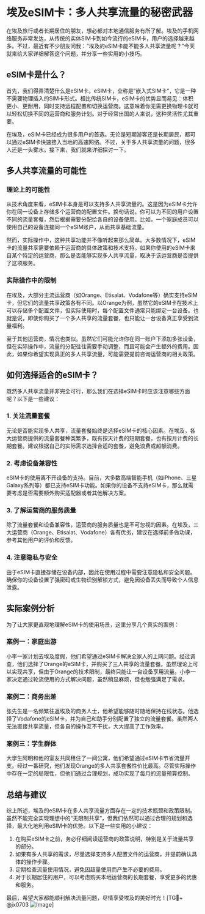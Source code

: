 # 埃及eSIM卡：多人共享流量的秘密武器

在埃及旅行或者长期居住的朋友，想必都对本地通信服务有所了解。埃及的手机网络服务非常发达，从传统的实体SIM卡到如今流行的eSIM卡，用户的选择越来越多。不过，最近有不少朋友问我：“埃及的eSIM卡能不能多人共享流量呢？”今天就来给大家详细解答这个问题，并分享一些实用的小技巧。

## eSIM卡是什么？

首先，我们得弄清楚什么是eSIM卡。eSIM卡，全称是“嵌入式SIM卡”，它是一种不需要物理插入的SIM卡形式。相比传统SIM卡，eSIM卡的优势显而易见：体积更小、更耐用，同时支持远程配置和切换运营商。这意味着你无需更换物理卡就可以轻松切换不同的运营商和服务计划。对于经常出国的人来说，这种灵活性尤其重要。

在埃及，eSIM卡已经成为很多用户的首选。无论是短期游客还是长期居民，都可以通过eSIM卡快速接入当地的高速网络。不过，关于多人共享流量的问题，很多人还是一头雾水。接下来，我们就来详细探讨一下。

## 多人共享流量的可能性

### 理论上的可能性

从技术角度来看，eSIM卡本身是可以支持多人共享流量的。这是因为eSIM卡允许你在同一设备上存储多个运营商的配置文件。换句话说，你可以为不同的用户设置不同的流量套餐，然后根据需要分配给各自的设备使用。比如，一个家庭成员可以使用自己的设备连接同一个eSIM账户，从而共享基础流量。

然而，实际操作中，这种共享功能并不像听起来那么简单。大多数情况下，eSIM卡的流量共享需要依赖于运营商的具体政策和技术支持。如果你使用的eSIM卡来自某个特定的运营商，那么是否能够实现多人共享流量，取决于该运营商是否提供了这项服务。

### 实际操作中的限制

在埃及，大部分主流运营商（如Orange、Etisalat、Vodafone等）确实支持eSIM卡，但它们的流量共享政策各有不同。以Orange为例，虽然它的eSIM卡在技术上可以存储多个配置文件，但实际使用时，每个配置文件通常只能绑定一台设备。也就是说，即使你购买了一个多人共享的流量套餐，也只能让一台设备真正享受到流量福利。

至于其他运营商，情况也类似。虽然它们可能允许你在同一账户下添加多张设备，但在实际操作中，流量的分配往往需要手动调整，而且可能会产生额外的费用。因此，如果你希望实现真正的多人共享流量，可能需要提前咨询运营商的相关政策。

## 如何选择适合的eSIM卡？

既然多人共享流量并非完全可行，那么我们在选择eSIM卡时应该注意哪些方面呢？以下是一些建议：

### 1. 关注流量套餐

无论是否能实现多人共享，流量套餐始终是选择eSIM卡的核心因素。在埃及，各大运营商提供的流量套餐种类繁多，既有按天计费的短期套餐，也有按月计费的长期套餐。建议根据自己的实际需求选择合适的套餐，避免浪费或超额消费。

### 2. 考虑设备兼容性

eSIM卡的使用离不开设备的支持。目前，大多数高端智能手机（如iPhone、三星Galaxy系列等）都已支持eSIM卡功能。如果你的设备不支持eSIM卡，那么就需要考虑是否需要额外购买适配器或者其他解决方案。

### 3. 了解运营商的服务质量

除了流量套餐和设备兼容性，运营商的服务质量也是不可忽视的因素。在埃及，三大运营商（Orange、Etisalat、Vodafone）各有优劣，建议在选择前多做功课，参考其他用户的评价和反馈。

### 4. 注意隐私与安全

由于eSIM卡直接存储在设备内部，因此在使用过程中需要注意隐私和安全问题。确保你的设备设置了强密码或生物识别解锁方式，避免因设备丢失而导致个人信息泄露。

## 实际案例分析

为了让大家更直观地理解eSIM卡的使用场景，这里分享几个真实的案例：

### 案例一：家庭出游

小李一家计划去埃及度假，他们希望通过eSIM卡解决全家人的上网问题。经过调查，他们选择了Orange的eSIM卡，并购买了三人共享的流量套餐。虽然理论上可以实现共享，但由于Orange的技术限制，最终只能让一台设备享用流量。小李一家决定通过轮流使用的方式解决问题，虽然稍显麻烦，但也勉强满足了需求。

### 案例二：商务出差

张先生是一名频繁往返埃及的商务人士，他希望能够随时随地保持在线状态。他选择了Vodafone的eSIM卡，并为自己和助手分别配置了独立的流量套餐。虽然两人无法直接共享流量，但各自的操作互不干扰，大大提高了工作效率。

### 案例三：学生群体

大学生阿明和他的室友共同租住了一间公寓，他们希望通过eSIM卡节省流量开支。经过一番研究，他们发现Orange的多人共享套餐性价比最高。尽管实际操作中存在一定的局限性，但他们通过合理规划，成功实现了每月的流量预算控制。

## 总结与建议

综上所述，埃及的eSIM卡在多人共享流量方面存在一定的技术瓶颈和政策限制。虽然不能完全实现理想中的“无限制共享”，但我们依然可以通过合理的规划和选择，最大化地利用eSIM卡的优势。以下是一些实用的小建议：

1. 在购买eSIM卡之前，务必仔细阅读运营商的政策说明，特别是关于流量共享的部分。
2. 如果有多人共享的需求，尽量选择支持多人配置文件的运营商，并提前确认具体的操作步骤。
3. 定期检查流量使用情况，避免因超量使用而产生不必要的费用。
4. 对于长期居住的用户，可以考虑购买本地运营商的长期套餐，享受更多的优惠和服务。

最后，希望大家都能顺利解决流量问题，尽情享受埃及的美好时光！[TG💪+ @jx0703 ![Image](https://github.com/user-attachments/assets/dbca1d08-cadb-493c-b0ec-ad6f7a83f270)]